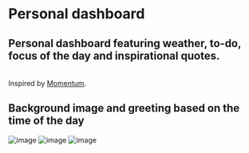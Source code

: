 # Personal dashboard
<h2>Personal dashboard featuring weather, to-do, focus of the day and inspirational quotes.</h2>
<br>
Inspired by <a href="https://momentumdash.com">Momentum</a>.

## Background image and greeting based on the time of the day
![image](https://i.imgur.com/tFTeOEn.jpg)
![image](https://i.imgur.com/fTSEVHn.jpg)
![image](https://i.imgur.com/08HRmwe.jpg)

